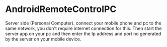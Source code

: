 # AndroidRemoteControlPC
Server side (Personal Computer).
connect your mobile phone and pc to the same network, you don't require internet connection for this.
Then start the server app on your pc and then enter the Ip address and port no generated by the server on your mobile device.
